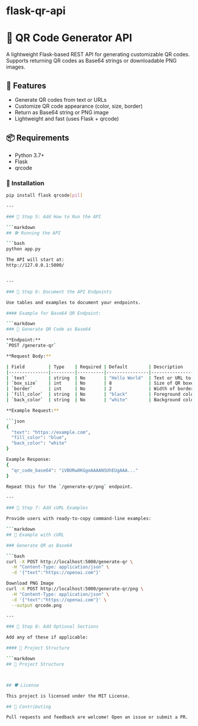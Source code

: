# flask-qr-api

# 🧾 QR Code Generator API

A lightweight Flask-based REST API for generating customizable QR codes. Supports returning QR codes as Base64 strings or downloadable PNG images.

## 🚀 Features

- Generate QR codes from text or URLs
- Customize QR code appearance (color, size, border)
- Return as Base64 string or PNG image
- Lightweight and fast (uses Flask + qrcode)

## 📦 Requirements

- Python 3.7+
- Flask
- qrcode

### 🔧 Installation

```bash
pip install flask qrcode[pil]

---

### 🔹 Step 5: Add How to Run the API

```markdown
## 🛠️ Running the API

```bash
python app.py

The API will start at:
http://127.0.0.1:5000/


---

### 🔹 Step 6: Document the API Endpoints

Use tables and examples to document your endpoints.

#### Example for Base64 QR Endpoint:

```markdown
### 📌 Generate QR Code as Base64

**Endpoint:**  
`POST /generate-qr`

**Request Body:**

| Field         | Type    | Required | Default        | Description                               |
|---------------|---------|----------|----------------|-------------------------------------------|
| `text`        | string  | No       | "Hello World"  | Text or URL to encode in QR code          |
| `box_size`    | int     | No       | 8              | Size of QR boxes                           |
| `border`      | int     | No       | 2              | Width of border in boxes                  |
| `fill_color`  | string  | No       | "black"        | Foreground color                          |
| `back_color`  | string  | No       | "white"        | Background color                          |

**Example Request:**

```json
{
  "text": "https://example.com",
  "fill_color": "blue",
  "back_color": "white"
}

Example Response:
{
  "qr_code_base64": "iVBORw0KGgoAAAANSUhEUgAAA..."
}

Repeat this for the `/generate-qr/png` endpoint.

---

### 🔹 Step 7: Add cURL Examples

Provide users with ready-to-copy command-line examples:

```markdown
## 🧪 Example with cURL

### Generate QR as Base64

```bash
curl -X POST http://localhost:5000/generate-qr \
  -H "Content-Type: application/json" \
  -d '{"text":"https://openai.com"}'

Download PNG Image
curl -X POST http://localhost:5000/generate-qr/png \
  -H "Content-Type: application/json" \
  -d '{"text":"https://openai.com"}' \
  --output qrcode.png

---

### 🔹 Step 8: Add Optional Sections

Add any of these if applicable:

#### 📁 Project Structure

```markdown
## 📁 Project Structure



## 🛡️ License

This project is licensed under the MIT License.

## 🤝 Contributing

Pull requests and feedback are welcome! Open an issue or submit a PR.
